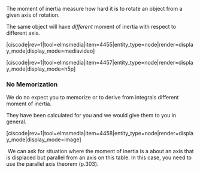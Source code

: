 The moment of inertia measure how hard it is to rotate an object from a given axis of rotation. 

The same object will have _different_ moment of inertia with respect to different axis. 

[ciscode|rev=1|tool=elmsmedia|item=4455|entity_type=node|render=display_mode|display_mode=mediavideo]

[ciscode|rev=1|tool=elmsmedia|item=4457|entity_type=node|render=display_mode|display_mode=h5p]

### No Memorization

We do no expect you to memorize or to derive from integrals different moment of inertia. 

They have been calculated for you and we would give them to you in general. 

[ciscode|rev=1|tool=elmsmedia|item=4458|entity_type=node|render=display_mode|display_mode=image]


<lrndesign-sidenote label="Instructor Note" icon="bookmark" bg-color="#c2e5f2">
 We can ask for situation where the moment of inertia is a about an axis that is displaced but parallel from an axis on this table. In this case, you need to use the parallel axis theorem (p.303). 
</lrndesign-sidenote>
